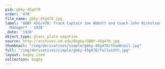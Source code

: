 ```yaml
---
pid: gbby-45g470
order: '470'
file_name: gbby-45g470.jpg
label: 'GBBY 45G/470: Track Captain Joe Abbott and Coach John Nicholson with Track
  Manager? - 1928'
_date: '1928'
object_type: glass plate negative
source: http://archives.nd.edu/Bagby/GBBY-45g470.jpg
thumbnail: "/img/derivatives/simple/gbby-45g470/thumbnail.jpg"
full: "/img/derivatives/simple/gbby-45g470/fullwidth.jpg"
layout: bagby_item
collection: bagby
---
```

